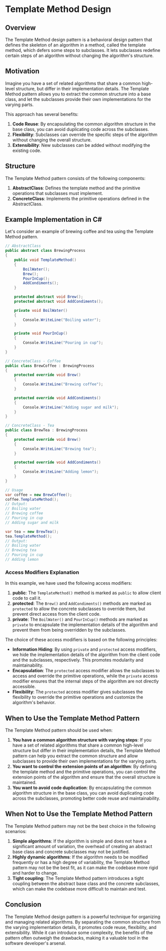 # Template Method Design

## Overview
The Template Method design pattern is a behavioral design pattern that defines the skeleton of an algorithm in a method, called the template method, which defers some steps to subclasses. It lets subclasses redefine certain steps of an algorithm without changing the algorithm's structure.

## Motivation
Imagine you have a set of related algorithms that share a common high-level structure, but differ in their implementation details. The Template Method pattern allows you to extract the common structure into a base class, and let the subclasses provide their own implementations for the varying parts.

This approach has several benefits:

1. **Code Reuse**: By encapsulating the common algorithm structure in the base class, you can avoid duplicating code across the subclasses.
2. **Flexibility**: Subclasses can override the specific steps of the algorithm without changing the overall structure.
3. **Extensibility**: New subclasses can be added without modifying the existing code.

## Structure
The Template Method pattern consists of the following components:

1. **AbstractClass**: Defines the template method and the primitive operations that subclasses must implement.
2. **ConcreteClass**: Implements the primitive operations defined in the AbstractClass.

## Example Implementation in C#

Let's consider an example of brewing coffee and tea using the Template Method pattern.

```csharp
// AbstractClass
public abstract class BrewingProcess
{
    public void TemplateMethod()
    {
        BoilWater();
        Brew();
        PourInCup();
        AddCondiments();
    }

    protected abstract void Brew();
    protected abstract void AddCondiments();

    private void BoilWater()
    {
        Console.WriteLine("Boiling water");
    }

    private void PourInCup()
    {
        Console.WriteLine("Pouring in cup");
    }
}

// ConcreteClass - Coffee
public class BrewCoffee : BrewingProcess
{
    protected override void Brew()
    {
        Console.WriteLine("Brewing coffee");
    }

    protected override void AddCondiments()
    {
        Console.WriteLine("Adding sugar and milk");
    }
}

// ConcreteClass - Tea
public class BrewTea : BrewingProcess
{
    protected override void Brew()
    {
        Console.WriteLine("Brewing tea");
    }

    protected override void AddCondiments()
    {
        Console.WriteLine("Adding lemon");
    }
}

// Usage
var coffee = new BrewCoffee();
coffee.TemplateMethod();
// Output:
// Boiling water
// Brewing coffee
// Pouring in cup
// Adding sugar and milk

var tea = new BrewTea();
tea.TemplateMethod();
// Output:
// Boiling water
// Brewing tea
// Pouring in cup
// Adding lemon
```

### Access Modifiers Explanation
In this example, we have used the following access modifiers:

1. **public**: The `TemplateMethod()` method is marked as `public` to allow client code to call it.
2. **protected**: The `Brew()` and `AddCondiments()` methods are marked as `protected` to allow the concrete subclasses to override them, but prevent direct access from the client code.
3. **private**: The `BoilWater()` and `PourInCup()` methods are marked as `private` to encapsulate the implementation details of the algorithm and prevent them from being overridden by the subclasses.

The choice of these access modifiers is based on the following principles:

- **Information Hiding**: By using `private` and `protected` access modifiers, we hide the implementation details of the algorithm from the client code and the subclasses, respectively. This promotes modularity and maintainability.
- **Encapsulation**: The `protected` access modifier allows the subclasses to access and override the primitive operations, while the `private` access modifier ensures that the internal steps of the algorithm are not directly accessible.
- **Flexibility**: The `protected` access modifier gives subclasses the flexibility to override the primitive operations and customize the algorithm's behavior.

## When to Use the Template Method Pattern
The Template Method pattern should be used when:

1. **You have a common algorithm structure with varying steps**: If you have a set of related algorithms that share a common high-level structure but differ in their implementation details, the Template Method pattern can help you extract the common structure and allow subclasses to provide their own implementations for the varying parts.
2. **You want to control the extension points of an algorithm**: By defining the template method and the primitive operations, you can control the extension points of the algorithm and ensure that the overall structure is maintained.
3. **You want to avoid code duplication**: By encapsulating the common algorithm structure in the base class, you can avoid duplicating code across the subclasses, promoting better code reuse and maintainability.

## When Not to Use the Template Method Pattern
The Template Method pattern may not be the best choice in the following scenarios:

1. **Simple algorithms**: If the algorithm is simple and does not have a significant amount of variation, the overhead of creating an abstract base class and concrete subclasses may not be justified.
2. **Highly dynamic algorithms**: If the algorithm needs to be modified frequently or has a high degree of variability, the Template Method pattern may not be the best fit, as it can make the codebase more rigid and harder to change.
3. **Tight coupling**: The Template Method pattern introduces a tight coupling between the abstract base class and the concrete subclasses, which can make the codebase more difficult to maintain and test.

## Conclusion
The Template Method design pattern is a powerful technique for organizing and managing related algorithms. By separating the common structure from the varying implementation details, it promotes code reuse, flexibility, and extensibility. While it can introduce some complexity, the benefits of the pattern often outweigh the drawbacks, making it a valuable tool in the software developer's arsenal.